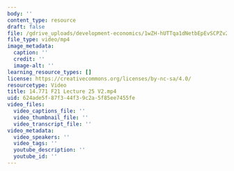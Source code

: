 ```yaml
---
body: ''
content_type: resource
draft: false
file: /gdrive_uploads/development-economics/1wZH-hUTTqa1dNetbEpEvSCPZv2fmO0iC/14771-f21-lecture-25-v2.mp4
file_type: video/mp4
image_metadata:
  caption: ''
  credit: ''
  image-alt: ''
learning_resource_types: []
license: https://creativecommons.org/licenses/by-nc-sa/4.0/
resourcetype: Video
title: 14.771 F21 Lecture 25 V2.mp4
uid: 624ade5f-87f3-44f3-9c2a-5f85ee7455fe
video_files:
  video_captions_file: ''
  video_thumbnail_file: ''
  video_transcript_file: ''
video_metadata:
  video_speakers: ''
  video_tags: ''
  youtube_description: ''
  youtube_id: ''
---
```

